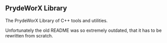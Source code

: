 PrydeWorX Library
-----------------
The PrydeWorX Library of C++ tools and utilities.

Unfortunately the old README was so extremely outdated, that it has to be rewritten from scratch.
